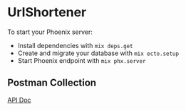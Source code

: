 # UrlShortener

To start your Phoenix server:

  * Install dependencies with `mix deps.get`
  * Create and migrate your database with `mix ecto.setup`
  * Start Phoenix endpoint with `mix phx.server`

## Postman Collection
[API Doc](https://documenter.getpostman.com/view/10490459/TzY1iGmR)